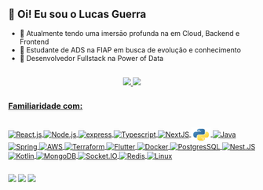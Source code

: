  ## 👋 Oi! Eu sou o Lucas Guerra
 
- 🌱 Atualmente tendo uma imersāo profunda na em Cloud, Backend e Frontend
- 💞️ Estudante de ADS na FIAP em busca de evolução e conhecimento
- 📍 Desenvolvedor Fullstack na Power of Data
</br>
  <div align="center">
  <a href="https://github.com/LucasGuerraS">
  <img height="150em" src="https://github-readme-stats.vercel.app/api?username=LucasGuerraS&show_icons=true&theme=dark&include_all_commits=true&count_private=false">
  <img height="150em" src="https://github-readme-stats.vercel.app/api/top-langs/?username=LucasGuerraS&layout=compact&langs_count=7&theme=dark">
</div>
 
 ##
 
 ### Familiaridade com:
 
  <div style="display: inline_block"><br>
  <img align="center" alt="React.js" height="30" width="40" src="https://cdn.jsdelivr.net/gh/devicons/devicon/icons/react/react-original.svg" />
  <img align="center" alt="Node.js" height="30" width="40" src="https://cdn.jsdelivr.net/gh/devicons/devicon/icons/nodejs/nodejs-plain.svg" />
  <img align="center" alt="express" height="30" width="40" src="https://cdn.jsdelivr.net/gh/devicons/devicon/icons/express/express-original.svg" />
  <img align="center" alt="Typescript" height="30" width="40" src="https://cdn.jsdelivr.net/gh/devicons/devicon/icons/typescript/typescript-original.svg" />
   <img align="center" alt="NextJS" height="30" width="40" src="https://cdn.jsdelivr.net/gh/devicons/devicon/icons/nextjs/nextjs-line.svg" />
  <img align="center" alt="Python" height="30" width="40" src="https://raw.githubusercontent.com/devicons/devicon/master/icons/python/python-original.svg">
  <img align="center" alt="Java" height="30" width="40" src="https://cdn.jsdelivr.net/gh/devicons/devicon/icons/java/java-original.svg" />
   <img align="center" alt="Spring" height="25" width="35" src="https://cdn.jsdelivr.net/gh/devicons/devicon/icons/spring/spring-original.svg" />
  <img align="center" alt="AWS" height="30" width="40" src="https://cdn.jsdelivr.net/gh/devicons/devicon/icons/amazonwebservices/amazonwebservices-original.svg" />
   <img align="center" alt="Terraform" height="30" width="40" src="https://cdn.jsdelivr.net/gh/devicons/devicon/icons/terraform/terraform-original.svg" />
   <img align="center" alt="Flutter" height="30" width="40" src="https://cdn.jsdelivr.net/gh/devicons/devicon/icons/flutter/flutter-original.svg" />
  <img align="center" alt="Docker" height="40" width="50" src="https://cdn.jsdelivr.net/gh/devicons/devicon/icons/docker/docker-original.svg"  />
   <img align="center" alt="PostgresSQL" height="30" width="40" src="https://cdn.jsdelivr.net/gh/devicons/devicon/icons/postgresql/postgresql-original-wordmark.svg" />
   <img align="center" alt="Nest.JS" height="25" width="35" src="https://cdn.jsdelivr.net/gh/devicons/devicon/icons/nestjs/nestjs-plain.svg" />
   <img align="center" alt="Kotlin" height="20" width="30" src="https://cdn.jsdelivr.net/gh/devicons/devicon/icons/kotlin/kotlin-original.svg" />
   <img align="center" alt="MongoDB" height="35" width="45" src="https://cdn.jsdelivr.net/gh/devicons/devicon/icons/mongodb/mongodb-original-wordmark.svg" />
   <img align="center" alt="Socket.IO" height="25" width="35" src="https://cdn.jsdelivr.net/gh/devicons/devicon/icons/socketio/socketio-original.svg" />
   <img align="center" alt="Redis" height="25" width="35" src="https://cdn.jsdelivr.net/gh/devicons/devicon/icons/redis/redis-original.svg" />
   <img align="center" alt="Linux" height="30" width="40" src="https://cdn.jsdelivr.net/gh/devicons/devicon/icons/linux/linux-original.svg" />
  </div>

               
            
  ##
  
<div>
   <a href="https://instagram.com/guerrones" target="_blank"><img src="https://img.shields.io/badge/-Instagram-%23E4405F?style=for-the-badge&logo=instagram&logoColor=white" target="_blank"></a>
  <a href = "mailto:lucasgasardo@gmail.com"><img src="https://img.shields.io/badge/-Gmail-%23333?style=for-the-badge&logo=gmail&logoColor=white" target="_blank"></a>
  <a href="https://www.linkedin.com/in/lucas-guerra-de-azevedo-sardo-05b792226" target="_blank"><img src="https://img.shields.io/badge/-LinkedIn-%230077B5?style=for-the-badge&logo=linkedin&logoColor=white" target="_blank"></a>   

   
   </div>
  
   
